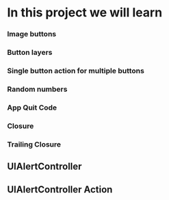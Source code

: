 
# In this project we will learn

### Image buttons
### Button layers
### Single button action for multiple buttons
### Random numbers
### App Quit Code
### Closure
### Trailing Closure
## UIAlertController
## UIAlertController Action